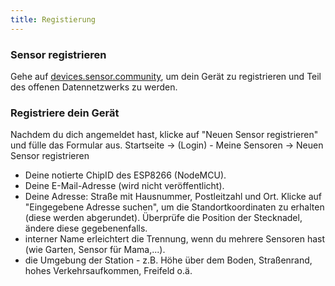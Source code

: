```yaml
---
title: Registierung
---
```

### Sensor registrieren 

Gehe auf [devices.sensor.community](https://devices-test.sensor.community/register), um dein Gerät zu registrieren und Teil des offenen Datennetzwerks zu werden.

### Registriere dein Gerät
Nachdem du dich angemeldet hast, klicke auf "Neuen Sensor registrieren" und fülle das Formular aus.
Startseite -> (Login) - Meine Sensoren -> Neuen Sensor registrieren

* Deine notierte ChipID des ESP8266 (NodeMCU).
* Deine E-Mail-Adresse (wird nicht veröffentlicht).
* Deine Adresse: Straße mit Hausnummer, Postleitzahl und Ort. Klicke auf "Eingegebene Adresse suchen", um die Standortkoordinaten zu erhalten (diese werden abgerundet). Überprüfe die Position der Stecknadel, ändere diese gegebenenfalls.
* interner Name erleichtert die Trennung, wenn du mehrere Sensoren hast (wie Garten, Sensor für Mama,...).
* die Umgebung der Station - z.B. Höhe über dem Boden, Straßenrand, hohes Verkehrsaufkommen, Freifeld o.ä.

